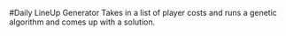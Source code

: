 #Daily LineUp Generator
Takes in a list of player costs and runs a genetic algorithm and comes up with a solution.

